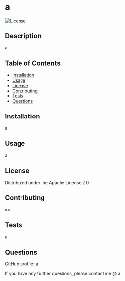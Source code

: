 
# a

[![License](https://img.shields.io/badge/License-Apache_2.0-blue.svg)](https://opensource.org/licenses/Apache-2.0)

## Description

a

## Table of Contents 

- [Installation](#installation)
- [Usage](#usage)
- [License](#license) 
- [Contributing](#contributing)
- [Tests](#tests)
- [Questions](#questions)

## Installation

a

## Usage

a

## License

Distributed under the Apache License 2.0. 

## Contributing

aa

## Tests

a

## Questions

GitHub profile: a

If you have any further questions, please contact me @ a


